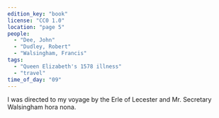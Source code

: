 ```yaml
---
edition_key: "book"
license: "CC0 1.0"
location: "page 5"
people:
  - "Dee, John"
  - "Dudley, Robert"
  - "Walsingham, Francis"
tags:
  - "Queen Elizabeth's 1578 illness"
  - "travel"
time_of_day: "09"
---
```

I was directed to my voyage by the Erle of
Lecester and Mr. Secretary Walsingham hora nona.
